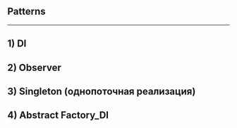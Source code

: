 Patterns
---
---
## 1) DI
## 2) Observer
## 3) Singleton (однопоточная реализация)
## 4) Abstract Factory_DI
